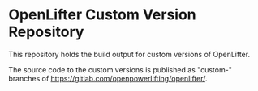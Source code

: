 # OpenLifter Custom Version Repository

This repository holds the build output for custom versions of OpenLifter.

The source code to the custom versions is published as "custom-" branches of https://gitlab.com/openpowerlifting/openlifter/.

